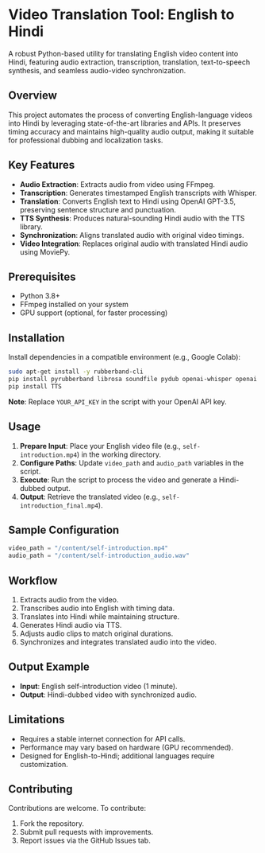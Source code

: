 # Video Translation Tool: English to Hindi  

A robust Python-based utility for translating English video content into Hindi, featuring audio extraction, transcription, translation, text-to-speech synthesis, and seamless audio-video synchronization.  

## Overview  

This project automates the process of converting English-language videos into Hindi by leveraging state-of-the-art libraries and APIs. It preserves timing accuracy and maintains high-quality audio output, making it suitable for professional dubbing and localization tasks.  

## Key Features  

- **Audio Extraction**: Extracts audio from video using FFmpeg.  
- **Transcription**: Generates timestamped English transcripts with Whisper.  
- **Translation**: Converts English text to Hindi using OpenAI GPT-3.5, preserving sentence structure and punctuation.  
- **TTS Synthesis**: Produces natural-sounding Hindi audio with the TTS library.  
- **Synchronization**: Aligns translated audio with original video timings.  
- **Video Integration**: Replaces original audio with translated Hindi audio using MoviePy.  

## Prerequisites  

- Python 3.8+  
- FFmpeg installed on your system  
- GPU support (optional, for faster processing)  

## Installation  

Install dependencies in a compatible environment (e.g., Google Colab):  

```bash
sudo apt-get install -y rubberband-cli  
pip install pyrubberband librosa soundfile pydub openai-whisper openai moviepy  
pip install TTS  
```

**Note**: Replace `YOUR_API_KEY` in the script with your OpenAI API key.  

## Usage  

1. **Prepare Input**: Place your English video file (e.g., `self-introduction.mp4`) in the working directory.  
2. **Configure Paths**: Update `video_path` and `audio_path` variables in the script.  
3. **Execute**: Run the script to process the video and generate a Hindi-dubbed output.  
4. **Output**: Retrieve the translated video (e.g., `self-introduction_final.mp4`).  

## Sample Configuration  

```python
video_path = "/content/self-introduction.mp4"  
audio_path = "/content/self-introduction_audio.wav"  
```

## Workflow  

1. Extracts audio from the video.  
2. Transcribes audio into English with timing data.  
3. Translates into Hindi while maintaining structure.  
4. Generates Hindi audio via TTS.  
5. Adjusts audio clips to match original durations.  
6. Synchronizes and integrates translated audio into the video.  

## Output Example  

- **Input**: English self-introduction video (1 minute).  
- **Output**: Hindi-dubbed video with synchronized audio.  

## Limitations  

- Requires a stable internet connection for API calls.  
- Performance may vary based on hardware (GPU recommended).  
- Designed for English-to-Hindi; additional languages require customization.  

## Contributing  

Contributions are welcome. To contribute:  

1. Fork the repository.  
2. Submit pull requests with improvements.  
3. Report issues via the GitHub Issues tab.  
